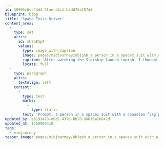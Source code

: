 ```yaml
---
id: 10906c6c-44d3-4fae-a2c1-b3dd76e707a0
blueprint: blog
title: 'Space Tesla Driver'
content_area:
  -
    type: set
    attrs:
      id: mb7a81p4
      values:
        type: image_with_caption
        image: pages/midjourney/abigah_a_person_in_a_spacex_suit_with_a_canadian_flag_patch_s_41f8194f-2d3b-4e66-aab6-f798e6412154_0.png
        caption: 'After watching the Starship launch tonight I thought of the Tesla Roadster and headed over to midjourney.'
        locate: full
  -
    type: paragraph
    attrs:
      textAlign: left
    content:
      -
        type: text
        marks:
          -
            type: italic
        text: 'Prompt: a person in a spacex suit with a canadian flag patch, sitting in the drivers seat of the convertible tesla in space with a view from the hood of the car'
updated_by: e3193a78-e0d1-437d-bb20-86616a16642d
updated_at: 1750906410
tags:
  - midjourney
teaser_image: pages/midjourney/abigah_a_person_in_a_spacex_suit_with_a_canadian_flag_patch_s_41f8194f-2d3b-4e66-aab6-f798e6412154_0.png
---
```

